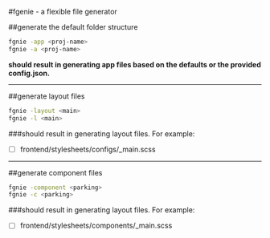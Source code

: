 #fgenie - a flexible file generator

##generate the default folder structure

```bash
fgnie -app <proj-name>
fgnie -a <proj-name>
```

**should result in generating app files based on the defaults or the
provided config.json.**

---

##generate layout files

```bash
fgnie -layout <main>
fgnie -l <main>
```

###should result in generating layout files. For example:
- [ ] frontend/stylesheets/configs/_main.scss

---

##generate component files

```bash
fgnie -component <parking>
fgnie -c <parking>
```

###should result in generating layout files. For example:
- [ ] frontend/stylesheets/components/_main.scss
